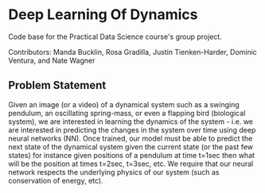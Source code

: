 # Deep Learning Of Dynamics
Code base for the Practical Data Science course's group project.

Contributors: Manda Bucklin, Rosa Gradilla, Justin Tienken-Harder, Dominic Ventura, and Nate Wagner

## Problem Statement

Given an image (or a video) of a dynamical system such as a swinging pendulum, an oscillating spring-mass, or even a flapping bird (biological system), we are interested in learning the dynamics of the system - i.e. we are interested in predicting the changes in the system over time using deep neural networks (NN). Once trained, our model must be able to predict the next state of the dynamical system given the current state (or the past few states) for instance given positions of a pendulum at time t=1sec then what will be the position at times t=2sec, t=3sec, etc. We require that our neural network respects the underlying physics of our system (such as conservation of energy, etc).
